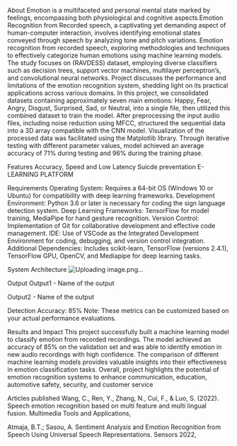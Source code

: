 
About
Emotion is a multifaceted and personal mental state marked by feelings, encompassing both physiological and cognitive aspects.Emotion Recognition from Recorded speech, a captivating yet demanding aspect of human-computer interaction, involves identifying emotional states conveyed through speech by analyzing tone and pitch variations. Emotion recognition from recorded speech, exploring methodologies and techniques to effectively categorize human emotions using machine learning models. The study focuses on (RAVDESS) dataset, employing diverse classifiers such as decision trees, support vector machines, multilayer perceptron’s, and convolutional neural networks. Project discusses the performance and limitations of the emotion recognition system, shedding light on its practical applications across various domains. In this project, we consolidated datasets containing approximately seven main emotions: Happy, Fear, Angry, Disgust, Surprised, Sad, or Neutral, into a single file, then utilized this combined dataset to train the model. After preprocessing the input audio files, including noise reduction using MFCC, structured the sequential data into a 3D array compatible with the CNN model. Visualization of the processed data was facilitated using the Matplotlib library. Through iterative testing with different parameter values, model achieved an average accuracy of 71% during testing and 96% during the training phase.


Features
Accuracy, Speed and Low Latency
Suicde preventation
E-LEARNING PLATFORM




Requirements
Operating System: Requires a 64-bit OS (Windows 10 or Ubuntu) for compatibility with deep learning frameworks.
Development Environment: Python 3.6 or later is necessary for coding the sign language detection system.
Deep Learning Frameworks: TensorFlow for model training, MediaPipe for hand gesture recognition.
Version Control: Implementation of Git for collaborative development and effective code management.
IDE: Use of VSCode as the Integrated Development Environment for coding, debugging, and version control integration.
Additional Dependencies: Includes scikit-learn, TensorFlow (versions 2.4.1), TensorFlow GPU, OpenCV, and Mediapipe for deep learning tasks.

System Architecture
![Uploading image.png…]()



Output
Output1 - Name of the output


Output2 - Name of the output



Detection Accuracy: 85% Note: These metrics can be customized based on your actual performance evaluations.

Results and Impact
This project successfully built a machine learning model to classify emotion from recorded  recordings. 
The model achieved an accuracy of 85% on the validation set and was able to identify emotion in new audio recordings with high confidence.
The comparison of different machine learning models provides valuable insights into their effectiveness in emotion classification tasks.
Overall, project highlights the potential of emotion recognition systems to enhance communication, education, automotive safety, security, and customer service



Articles published
Wang, C., Ren, Y., Zhang, N., Cui, F., & Luo, S. (2022). Speech emotion recognition based on multi feature and multi lingual fusion. Multimedia Tools and Applications, 

Atmaja, B.T.; Sasou, A. Sentiment Analysis and Emotion Recognition from Speech Using Universal Speech Representations. Sensors 2022, 

